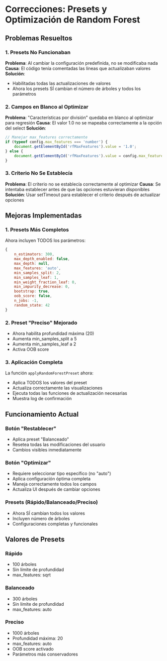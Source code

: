 # Correcciones: Presets y Optimización de Random Forest

## Problemas Resueltos

### 1. Presets No Funcionaban
**Problema**: Al cambiar la configuración predefinida, no se modificaba nada
**Causa**: El código tenía comentadas las líneas que actualizaban valores
**Solución**: 
- Habilitadas todas las actualizaciones de valores
- Ahora los presets SÍ cambian el número de árboles y todos los parámetros

### 2. Campos en Blanco al Optimizar
**Problema**: "Características por división" quedaba en blanco al optimizar para regresión
**Causa**: El valor 1.0 no se mapeaba correctamente a la opción del select
**Solución**:
```javascript
// Manejar max_features correctamente
if (typeof config.max_features === 'number') {
    document.getElementById('rfMaxFeatures').value = '1.0';
} else {
    document.getElementById('rfMaxFeatures').value = config.max_features;
}
```

### 3. Criterio No Se Establecía
**Problema**: El criterio no se establecía correctamente al optimizar
**Causa**: Se intentaba establecer antes de que las opciones estuvieran disponibles
**Solución**: Usar setTimeout para establecer el criterio después de actualizar opciones

## Mejoras Implementadas

### 1. Presets Más Completos
Ahora incluyen TODOS los parámetros:
```javascript
{
    n_estimators: 300,
    max_depth_enabled: false,
    max_depth: null,
    max_features: 'auto',
    min_samples_split: 2,
    min_samples_leaf: 1,
    min_weight_fraction_leaf: 0,
    min_impurity_decrease: 0,
    bootstrap: true,
    oob_score: false,
    n_jobs: -1,
    random_state: 42
}
```

### 2. Preset "Preciso" Mejorado
- Ahora habilita profundidad máxima (20)
- Aumenta min_samples_split a 5
- Aumenta min_samples_leaf a 2
- Activa OOB score

### 3. Aplicación Completa
La función `applyRandomForestPreset` ahora:
- Aplica TODOS los valores del preset
- Actualiza correctamente las visualizaciones
- Ejecuta todas las funciones de actualización necesarias
- Muestra log de confirmación

## Funcionamiento Actual

### Botón "Restablecer"
- Aplica preset "Balanceado"
- Resetea todas las modificaciones del usuario
- Cambios visibles inmediatamente

### Botón "Optimizar"
- Requiere seleccionar tipo específico (no "auto")
- Aplica configuración óptima completa
- Maneja correctamente todos los campos
- Actualiza UI después de cambiar opciones

### Presets (Rápido/Balanceado/Preciso)
- Ahora SÍ cambian todos los valores
- Incluyen número de árboles
- Configuraciones completas y funcionales

## Valores de Presets

### Rápido
- 100 árboles
- Sin límite de profundidad
- max_features: sqrt

### Balanceado
- 300 árboles
- Sin límite de profundidad
- max_features: auto

### Preciso
- 1000 árboles
- Profundidad máxima: 20
- max_features: auto
- OOB score activado
- Parámetros más conservadores
